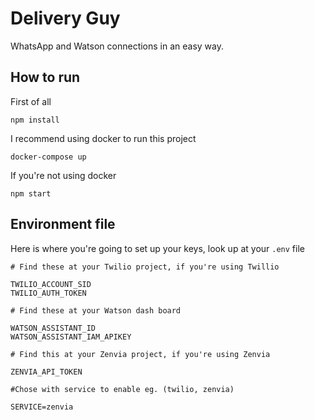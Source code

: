 # Delivery Guy

WhatsApp and Watson connections in an easy way.

## How to run

First of all 

`npm install`

I recommend using docker to run this project 

`docker-compose up`

If you're not using docker 

`npm start`

## Environment file

Here is where you're going to set up your keys, look up at your `.env` file

    # Find these at your Twilio project, if you're using Twillio
    
    TWILIO_ACCOUNT_SID
    TWILIO_AUTH_TOKEN
    
    # Find these at your Watson dash board 
    
    WATSON_ASSISTANT_ID
    WATSON_ASSISTANT_IAM_APIKEY
    
    # Find this at your Zenvia project, if you're using Zenvia
    
    ZENVIA_API_TOKEN
    
    #Chose with service to enable eg. (twilio, zenvia)
    
    SERVICE=zenvia
    
    


